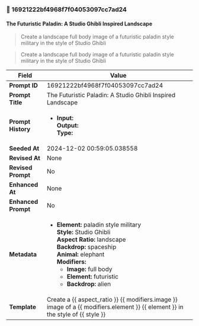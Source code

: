 

### 📜 16921222bf4968f7f04053097cc7ad24

#### The Futuristic Paladin: A Studio Ghibli Inspired Landscape

> Create a landscape full body image of a futuristic paladin style military in the style of Studio Ghibli

> Create a landscape full body image of a futuristic paladin style military in the style of Studio Ghibli

| Field          | Value                                                                                                                                                                      |
|----------------|----------------------------------------------------------------------------------------------------------------------------------------------------------------------------|
| **Prompt ID**  | 16921222bf4968f7f04053097cc7ad24                                                                                                                                                            |
| **Prompt Title**  | The Futuristic Paladin: A Studio Ghibli Inspired Landscape                                                                                                                                                            |
| **Prompt History** | <ul><li>**Input:**  <br> **Output:**  <br> **Type:** </li></ul> |
| **Seeded At** | 2024-12-02 00:59:05.038558                                                                                                                                                   |
| **Revised At** | None                                                                                                                                                   |
| **Revised Prompt** | No                                                                                                                                                                      |
| **Enhanced At** | None                                                                                                                                                  |
| **Enhanced Prompt** | No                                                                                                                                                                    |
| **Metadata**   | <ul><li>**Element:** paladin style military <br> **Style:** Studio Ghibli <br> **Aspect Ratio:** landscape <br> **Backdrop:** spaceship <br> **Animal:** elephant <br> **Modifiers:**<ul><li>**Image:** full body</li><li>**Element:** futuristic</li><li>**Backdrop:** alien</li></ul></li></ul> |
| **Template**   | Create a {{ aspect_ratio }} {{ modifiers.image }} image of a {{ modifiers.element }} {{ element }} in the style of {{ style }}                                                                                                                                           |


